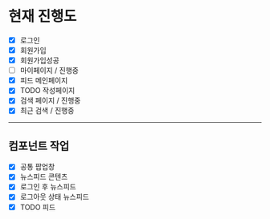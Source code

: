 # 현재 진행도

- [x] 로그인
- [x] 회원가입
- [x] 회원가입성공
- [ ] 마이페이지 / 진행중
- [x] 피드 메인페이지
- [x] TODO 작성페이지
- [x] 검색 페이지 / 진행중
- [x] 최근 검색 / 진행중

---

## 컴포넌트 작업

- [x] 공통 팝업창
- [x] 뉴스피드 콘텐츠
- [x] 로그인 후 뉴스피드
- [x] 로그아웃 상태 뉴스피드
- [x] TODO 피드
